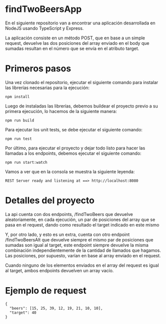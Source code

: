 # findTwoBeersApp

En el siguiente repositorio van a encontrar una aplicación desarrollada en NodeJS usando TypeScript y Express.

La aplicación consiste en un método POST, que en base a un simple request, devuelve las dos posiciones del array enviado en el body que sumadas resultan en el número que se envía en el atributo target.

# Primeros pasos

Una vez clonado el repositorio, ejecutar el siguiente comando para instalar las librerías necesarias para la ejecución:

```````
npm install
````````

Luego de instaladas las librerías, debemos buildear el proyecto previo a su primera ejecución, lo hacemos de la siguiente manera:

```````
npm run build
````````

Para ejecutar los unit tests, se debe ejecutar el siguiente comando:

```````
npm run test
```````

Por último, para ejecutar el proyecto y dejar todo listo para hacer las llamadas a los endpoints, debemos ejecutar el siguiente comando:

```````
npm run start:watch
````````

Vamos a ver que en la consola se muestra la siguiente leyenda:

```````
REST Server ready and listening at ==> http://localhost:8080
```````

# Detalles del proyecto

La api cuenta con dos endpoints, /findTwoBeers que devuelve aleatoriamente, en cada ejecución, un par de posiciones del array que se pasa en el request, dando como resultado el target indicado en este mismo

Y, por otro lado, y esto es un extra, cuenta con otro endpoint /findTwoBeersAlt que devuelve siempre el mismo par de posiciones que sumadas son igual al target, este endpoint siempre devuelve la misma combinación independientemente de la cantidad de llamados que hagamos. Las posiciones, por supuesto, varían en base al array enviado en el request.

Cuando ninguno de los elementos enviados en el array del request es igual al target, ambos endpoints devuelven un array vacío.

# Ejemplo de request

```````
{
  "beers": [15, 25, 39, 12, 19, 21, 10, 10], 
  "target": 40
}
```````